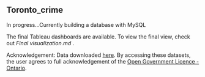 <h2> Toronto_crime </h2>
In progress...Currently building a database with MySQL <br>
<p> The final Tableau dashboards are available. To view the final view, check out <i> Final visualization.md </i>. </p>
Acknowledgement: 
Data downloaded <a href = "https://data.torontopolice.on.ca/datasets/mci-2014-to-2019/data"> here</a>.
By accessing these datasets, the user agrees to full acknowledgement of the <a href = "https://www.ontario.ca/page/open-government-licence-ontario"> Open Government Licence - Ontario</a>.
